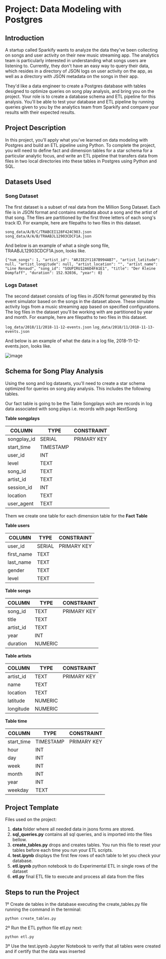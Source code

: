 # Project: Data Modeling with Postgres

## Introduction
A startup called Sparkify wants to analyze the data they've been collecting on songs and user activity on their new music streaming app. 
The analytics team is particularly interested in understanding what songs users are listening to. 
Currently, they don't have an easy way to query their data, which resides in a directory of JSON logs on user activity on the app, 
as well as a directory with JSON metadata on the songs in their app.

They'd like a data engineer to create a Postgres database with tables designed to optimize queries on song play analysis, and bring you on the project. 
Your role is to create a database schema and ETL pipeline for this analysis. 
You'll be able to test your database and ETL pipeline by running queries given to you by the analytics team from Sparkify and compare your results with their expected results.

## Project Description
In this project, you'll apply what you've learned on data modeling with Postgres and build an ETL pipeline using Python. 
To complete the project, you will need to define fact and dimension tables for a star schema for a particular analytic focus, 
and write an ETL pipeline that transfers data from files in two local directories into these tables in Postgres using Python and SQL.

## Datasets Used

### Song Dataset
The first dataset is a subset of real data from the Million Song Dataset. 
Each file is in JSON format and contains metadata about a song and the artist of that song. 
The files are partitioned by the first three letters of each song's track ID. 
For example, here are filepaths to two files in this dataset.

`song_data/A/B/C/TRABCEI128F424C983.json`
`song_data/A/A/B/TRAABJL12903CDCF1A.json`

And below is an example of what a single song file, TRAABJL12903CDCF1A.json, looks like.

```
{"num_songs": 1, "artist_id": "ARJIE2Y1187B994AB7", "artist_latitude": null, "artist_longitude": null, "artist_location": "", "artist_name": "Line Renaud", "song_id": "SOUPIRU12A6D4FA1E1", "title": "Der Kleine Dompfaff", "duration": 152.92036, "year": 0}
```

### Logs Dataset
The second dataset consists of log files in JSON format generated by this event simulator based on the songs in the dataset above. 
These simulate activity logs from a music streaming app based on specified configurations.
The log files in the dataset you'll be working with are partitioned by year and month. For example, here are filepaths to two files in this dataset.

`log_data/2018/11/2018-11-12-events.json`
`log_data/2018/11/2018-11-13-events.json`

And below is an example of what the data in a log file, 2018-11-12-events.json, looks like.

![image](https://user-images.githubusercontent.com/21292638/125691983-b0cd0761-b3d5-4e4e-8bbc-5899a8196438.png)

## Schema for Song Play Analysis
Using the song and log datasets, you'll need to create a star schema optimized for queries on song play analysis. This includes the following tables.

Our fact table is going to be the Table Songplays wich are records in log data associated with song plays i.e. records with page NextSong

**Table songplays**

| COLUMN  	| TYPE  	| CONSTRAINT  	|
|---	|---	|---	|	
|   songplay_id	| SERIAL  	|   PRIMARY KEY	| 
|   start_time	|   TIMESTAMP	|   	| 
|   user_id	|   INT	|   	| 
|   level	|   TEXT |   	| 
|   song_id	|   TEXT	|   	| 
|   artist_id	|   TEXT	|   	| 
|   session_id	|   INT	|   	| 
|   location	|   TEXT	|   	| 
|   user_agent	|   TEXT	|   	| 

Them we create one table for each dimension table for the **Fact Table**
 
 **Table users** 
 
 | COLUMN  	| TYPE  	| CONSTRAINT  	|
|---	|---	|---	|	
|   user_id	| SERIAL  	|   PRIMARY KEY	| 
|   first_name	|   TEXT	|  	| 
|   last_name	|   TEXT	|  	| 
|   gender	|   TEXT |   	| 
|   level	|   TEXT	|   	| 

**Table songs**

 | COLUMN  	| TYPE  	| CONSTRAINT   	|
|---	|---	|---	|	
|   song_id	| TEXT  	|   PRIMARY KEY	| 
|   title	|   TEXT	|  	| 
|   artist_id	|   TEXT	|   	| 
|   year	|   INT |   	| 
|   duration	|   NUMERIC	|   	| 

**Table artists**

 | COLUMN  	| TYPE  	| CONSTRAINT   	|
|---	|---	|---	|	
|   artist_id	| TEXT  	|   PRIMARY KEY	| 
|   name	|   TEXT	|   	| 
|   location	|   TEXT	|   	| 
|   latitude	|   NUMERIC	|   	| 
|   longitude	|   NUMERIC |   	| 

**Table time**
 
 | COLUMN  	| TYPE  	| CONSTRAINT   	|
|---	|---	|---	|	
|   start_time	| TIMESTAMP  	|   PRIMARY KEY	| 
|   hour	|   INT	|   	| 
|   day	|   INT	|   	| 
|   week	|   INT	|   	| 
|   month	|   INT	|   	| 
|   year	|   INT	|   	| 
|   weekday	|   TEXT	|   	| 

## Project Template

Files used on the project:
1. **data** folder where all needed data in jsons forms are stored.
2. **sql_queries.py** contains all sql queries, and is imported into the files bellow.
3. **create_tables.py** drops and creates tables. You run this file to reset your tables before each time you run your ETL scripts.
4. **test.ipynb** displays the first few rows of each table to let you check your database.
5. **etl.ipynb** python notebook to do Experimental ETL in single rows of the dataset 
6. **etl.py** final ETL file to execute and process all data from the files 

## Steps to run the Project

1º Create de tables in the database executing the create_tables.py file running the command in the terminal:
 ```
python create_tables.py
```

2º Run the ETL python file etl.py next:
 ```
python etl.py
```

3º Use the test.ipynb Jupyter Notebook to verify that all tables were created and if certify that the data was inserted
